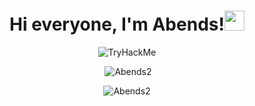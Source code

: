 <h1 align="center">Hi everyone, I'm Abends!<img src="https://github.com/blackcater/blackcater/raw/main/images/Hi.gif" height="32"/></h1>

<p align="center"><img src="https://tryhackme-badges.s3.amazonaws.com/Adends.png" alt="TryHackMe"></p>

<p align="center">&nbsp;<img src="https://github-readme-stats.vercel.app/api?username=Abends2&show_icons=true&locale=en" alt="Abends2" /></p>

<p align="center"><img src="https://github-readme-stats.vercel.app/api/top-langs?username=Abends2&show_icons=true&locale=en&layout=compact" alt="Abends2" /></p>
